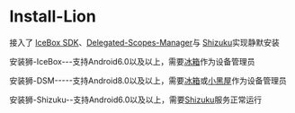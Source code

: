 # Install-Lion
接入了 [IceBox SDK](https://github.com/heruoxin/IceBox-SDK)、[Delegated-Scopes-Manager](https://github.com/heruoxin/Delegated-Scopes-Manager)与 [Shizuku](https://github.com/RikkaApps/Shizuku)实现静默安装

安装狮-IceBox---支持Android6.0以及以上，需要[冰箱](https://www.coolapk.com/apk/com.catchingnow.icebox)作为设备管理员

安装狮-DSM-----支持Android8.0以及以上，需要[冰箱](https://www.coolapk.com/apk/com.catchingnow.icebox)或[小黑屋](https://www.coolapk.com/apk/web1n.stopapp)作为设备管理员

安装狮-Shizuku--支持Android6.0以及以上，需要[Shizuku](https://www.coolapk.com/apk/moe.shizuku.privileged.api)服务正常运行
